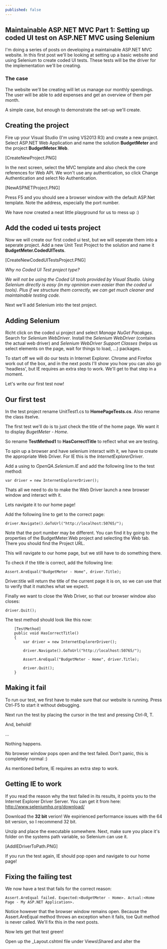```yaml
---
published: false
---
```


## Maintainable ASP.NET MVC Part 1: Setting up coded UI test on ASP.NET MVC using Selenium

I'm doing a series of posts on developing a maintainable ASP.NET MVC website. In this first post we'll be looking at setting up a basic website and using Selenium to create coded UI tests. These tests will be the driver for the implementation we'll be creating.

### The case
The website we'll be creating will let us manage our monthly spendings. The user will be able to add expenses and get an overview of them per month.

A simple case, but enough to demonstrate the set-up we'll create.

## Creating the project
Fire up your Visual Studio (I'm using VS2013 R3) and create a new project. Select ASP.NET Web Application and name the solution **BudgetMeter** and the project **BudgetMeter.Web**.

[CreateNewProject.PNG]

In the next screen, select the MVC template and also check the core references for Web API. We won't use any authentication, so click Change Authentication and select No Authentication.

[NewASPNETProject.PNG]

Press F5 and you should see a browser window with the default ASP.Net template. Note the address, especially the port number.

We have now created a neat little playground for us to mess up :)

## Add the coded ui tests project
Now we will create our first coded ui test, but we will seperate them into a seperate project. Add a new Unit Test Project to the solution and name it **BudgetMeter.CodedUITests**.

[CreateNewCodedUITestsProject.PNG]

_Why no Coded UI Test project type?_

_We will not be using the Coded UI tools provided by Visual Studio. Using Selenium directly is easy (in my opninion even easier than the coded ui tools). Plus if we structure them correctly, we can get much cleaner and maintainable testing code._

Next we'll add Selenium into the test project.

## Adding Selenium
Richt click on the coded ui project and select _Manage NuGet Pacakges_. Search for _Selenium WebDriver_. Install the _Selenium WebDriver_ (contains the actual web driver) and _Selenium WebDriver Support Classes_ (helps us select elements on the page, wait for things to load, ...) packages.

To start off we will do our tests in Internet Explorer. Chrome and Firefox work out of the box, and in the next posts I'll show you how you can also go 'headless', but IE requires an extra step to work. We'll get to that step in a moment.

Let's write our first test now!

## Our first test
In the test project rename UnitTest1.cs to **HomePageTests.cs**. Also rename the class itselve.

The first test we'll do is to just check the title of the home page. We want it to display _BugetMeter - Home_.

So rename **TestMethod1** to **HasCorrectTitle** to reflect what we are testing.

To spin up a browser and have selenium interact with it, we have to create the appropriate Web Driver. For IE this is the _InternetExplorerDriver_.

Add a using to _OpenQA.Selenium.IE_ and add the following line to the test method:

	var driver = new InternetExplorerDriver();

Thats all we need to do to make the Web Driver launch a new browser window and interact with it.

Lets navigate it to our home page!

Add the following line to get to the correct page:

	driver.Navigate().GoToUrl("http://localhost:50765/");

Note that the port number may be different. You can find it by going to the properties of the BudgetMeter.Web project and selecting the Web tab. There you should find the Project URL.

This will navigate to our home page, but we still have to do something there. 

To check if the title is correct, add the following line:

	Assert.AreEqual("BudgetMeter - Home", driver.Title);

Driver.title will return the title of the current page it is on, so we can use that to verify that it matches what we expect.

Finally we want to close the Web Driver, so that our browser window also closes:

	driver.Quit();

The test method should look like this now:

        [TestMethod]
        public void HasCorrectTitle()
        {
            var driver = new InternetExplorerDriver();

            driver.Navigate().GoToUrl("http://localhost:50765/");

            Assert.AreEqual("BudgetMeter - Home", driver.Title);

            driver.Quit();
        }

## Making it fail
To run our test, we first have to make sure that our website is running. Press Ctrl-F5 to start it without debugging.

Next run the test by placing the cursor in the test and pressing Ctrl-R, T.

And, behold!

...

Nothing happens.

No browser window pops open and the test failed. Don't panic, this is completely normal :)

As mentioned before, IE requires an extra step to work.

## Getting IE to work
If you read the reason why the test failed in its results, it points you to the Internet Explorer Driver Server. You can get it from here: http://www.seleniumhq.org/download/

Download the **32 bit** verion! We expirienced performance issues with the 64 bit version, so I recommend 32 bit.

Unzip and place the executable somewhere. Next, make sure you place it's folder on the systems path variable, so Selenium can use it.

[AddIEDriverToPath.PNG]

If you run the test again, IE should pop open and navigate to our home page!

## Fixing the failing test
We now have a test that fails for the correct reason:

	Assert.AreEqual failed. Expected:<BudgetMeter - Home>. Actual:<Home Page - My ASP.NET Application>.

Notice however that the browser window remains open. Because the Assert.AreEqual method throws an exception when it fails, toe Quit method is never called. We'll fix this in the next posts.

Now lets get that test green!

Open up the _Layout.cshtml file under Views\Shared and alter the <title> tage to look like this:

	<title>BudgetMeter - @ViewBag.Title</title>

Now open up the Index.cshtml file under Views\Home and change the title of the page by altering the line at the top:

	ViewBag.Title = "Home";

Build the project, make sure it's still running (if you haven't closed IIS Express it should still be running, else just Ctrl-F5) and run the test again.

Bask in the glory of your green test!



### Resources
A lot of inspiriration was found:

http://www.amazon.com/Growing-Object-Oriented-Software-Guided-Tests/dp/0321503627